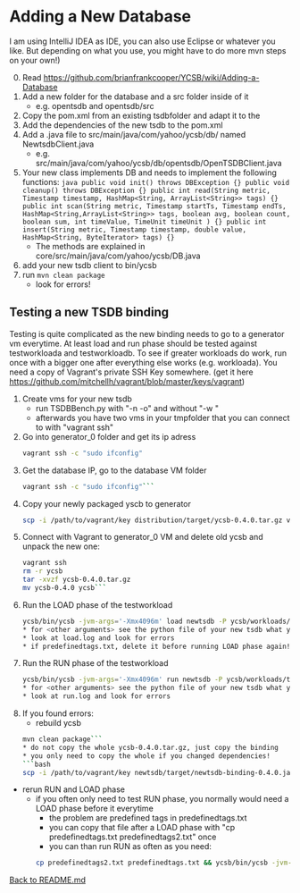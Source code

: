 # Adding a New Database
I am using IntelliJ IDEA as IDE, you can also use Eclipse or whatever you like. But depending on what you use, you might have to do more mvn steps on your own!)

0. Read https://github.com/brianfrankcooper/YCSB/wiki/Adding-a-Database
1. Add a new folder for the database and a src folder inside of it
    * e.g. opentsdb and opentsdb/src
2. Copy the pom.xml from an existing tsdbfolder and adapt it to the
3. Add the dependencies of the new tsdb to the pom.xml
4. Add a .java file to src/main/java/com/yahoo/ycsb/db/ named NewtsdbClient.java
    * e.g. src/main/java/com/yahoo/ycsb/db/opentsdb/OpenTSDBClient.java
5. Your new class implements DB and needs to implement the following functions:
        ```java
        public void init() throws DBException {}
        public void cleanup() throws DBException {}
        public int read(String metric, Timestamp timestamp, HashMap<String, ArrayList<String>> tags) {}
        public int scan(String metric, Timestamp startTs, Timestamp endTs, HashMap<String,ArrayList<String>> tags, boolean avg, boolean count, boolean sum, int timeValue, TimeUnit timeUnit ) {}
        public int insert(String metric, Timestamp timestamp, double value, HashMap<String, ByteIterator> tags) {}
        ```
    * The methods are explained in core/src/main/java/com/yahoo/ycsb/DB.java
6. add your new tsdb client to bin/ycsb
7. run `mvn clean package`
    * look for errors!

## Testing a new TSDB binding

Testing is quite complicated as the new binding needs to go to a generator vm everytime.
At least load and run phase should be tested against testworkloada and testworkloadb. To see if greater workloads do work, run once with a bigger one after everything else works (e.g. workloada).
You need a copy of Vagrant's private SSH Key somewhere. (get it here https://github.com/mitchellh/vagrant/blob/master/keys/vagrant)

1. Create vms for your new tsdb
    * run TSDBBench.py with "-n -o" and without "-w <someworkload>"
    * afterwards you have two vms in your tmpfolder that you can connect to with "vagrant ssh"
2. Go into generator_0 folder and get its ip adress
    ```bash
    vagrant ssh -c "sudo ifconfig"
    ```
3. Get the database IP, go to the database VM folder
    ```bash
    vagrant ssh -c "sudo ifconfig"```
4. Copy your newly packaged yscb to generator
    ```bash
    scp -i /path/to/vagrant/key distribution/target/ycsb-0.4.0.tar.gz vagrant@<generatorIP>:```
5. Connect with Vagrant to generator_0 VM and delete old ycsb and unpack the new one:
    ```bash
    vagrant ssh
    rm -r ycsb
    tar -xvzf ycsb-0.4.0.tar.gz
    mv ycsb-0.4.0 ycsb```
6. Run the LOAD phase of the testworkload
    ```bash
    ycsb/bin/ycsb -jvm-args='-Xmx4096m' load newtsdb -P ycsb/workloads/testworkloadb <other arguments> -p timeseries.granularity=1000 -p histogram.buckets=10 &> load.log```
    * for <other arguments> see the python file of your new tsdb what you have defined (normally at least ip+port)
    * look at load.log and look for errors
    * if predefinedtags.txt, delete it before running LOAD phase again! (if you run it more than once)
7. Run the RUN phase of the testworkload
    ```bash
    ycsb/bin/ycsb -jvm-args='-Xmx4096m' run newtsdb -P ycsb/workloads/testworkloadb <other arguments> -p timeseries.granularity=1000 -p histogram.buckets=10 &> run.log```
    * for <other arguments> see the python file of your new tsdb what you have defined (normally at least ip+port)
    * look at run.log and look for errors
8. If you found errors:
    * rebuild ycsb
    ```bash
    mvn clean package```
    * do not copy the whole ycsb-0.4.0.tar.gz, just copy the binding
    * you only need to copy the whole if you changed dependencies!
    ```bash
    scp -i /path/to/vagrant/key newtsdb/target/newtsdb-binding-0.4.0.jar  vagrant@<generatorIP>:ycsb/newtsdb-binding/lib/```
  * rerun RUN and LOAD phase
    * if you often only need to test RUN phase, you normally would need a LOAD phase before it everytime
       * the problem are predefined tags in predefinedtags.txt
       * you can copy that file after a LOAD phase with "cp predefinedtags.txt predefinedtags2.txt" once
       * you can than run RUN as often as you need:
       ```bash
       cp predefinedtags2.txt predefinedtags.txt && ycsb/bin/ycsb -jvm-args='-Xmx4096m' run newtsdb -P ycsb/workloads/testworkloadb <other arguments> -p timeseries.granularity=1000 -p histogram.buckets=10 &> run.log```


[Back to README.md](../../README.md)
